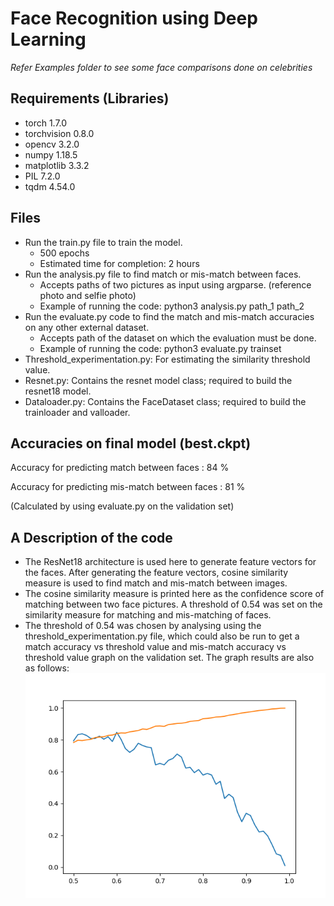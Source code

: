 # Face Recognition using Deep Learning

*Refer Examples folder to see some face comparisons done on celebrities*

## Requirements (Libraries)

* torch 1.7.0 
* torchvision 0.8.0
* opencv 3.2.0
* numpy 1.18.5
* matplotlib 3.3.2
* PIL 7.2.0
* tqdm 4.54.0

## Files

* Run the train.py file to train the model.
  - 500 epochs
  - Estimated time for completion: 2 hours
* Run the analysis.py file to find match or mis-match between faces.
  - Accepts paths of two pictures as input using argparse. (reference photo and selfie photo)
  - Example of running the code: python3 analysis.py path_1 path_2
* Run the evaluate.py code to find the match and mis-match accuracies on any other external dataset.
  - Accepts path of the dataset on which the evaluation must be done.
  - Example of running the code: python3 evaluate.py trainset
* Threshold_experimentation.py: For estimating the similarity threshold value.
* Resnet.py: Contains the resnet model class; required to build the resnet18 model.
* Dataloader.py: Contains the FaceDataset class; required to build the trainloader and valloader.
  
## Accuracies on final model (best.ckpt) 
Accuracy for predicting match between faces : 84 %

Accuracy for predicting mis-match between faces : 81 %

(Calculated by using evaluate.py on the validation set)
  
## A Description of the code

* The ResNet18 architecture is used here to generate feature vectors for the faces. After generating the feature vectors, cosine similarity measure is used to find match and mis-match between images.
* The cosine similarity measure is printed here as the confidence score of matching between two face pictures. A threshold of 0.54 was set on the similarity measure for matching and mis-matching of faces.
* The threshold of 0.54 was chosen by analysing using the threshold_experimentation.py file, which could also be run to get a match accuracy vs threshold value and mis-match accuracy vs threshold value graph on the validation set. The graph results are also as follows:
![Threshold experimentation graph](https://github.com/Manoj-152/Deep-Learning-CV-Hackathon/blob/main/Face%20Recognition/validation_graph.png)
